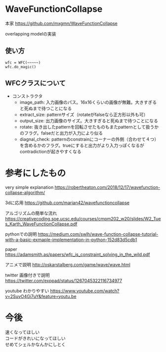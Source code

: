 # WaveFunctionCollapse
本家 https://github.com/mxgmn/WaveFunctionCollapse

overlapping modelの実装  

## 使い方
```
wfc = WFC(~~~~~)  
wfc.do_magic()
```

## WFCクラスについて  
- コンストラクタ  
    - image_path: 入力画像のパス。16x16くらいの画像が無難。大きすぎると死ぬまで待つことになる
    - extract_size: patternサイズ（rotateがfalseなら正方形以外も可）
    - output_size: 出力画像のサイズ。大きすぎると死ぬまで待つことになる
    - rotate: 抜き出したpatternを回転させたものもまたpatternとして扱うかのフラグ。falseだと出力が入力により似る
    - diagnal_check: patternのconstrainにコーナーの外側（合わせて４つ）を含めるかのフラグ。trueにすると出力がより入力っぽくなるがcontradictionが起きやすくなる

# 参考にしたもの
very simple explanation https://robertheaton.com/2018/12/17/wavefunction-collapse-algorithm/

3dに応用 https://github.com/marian42/wavefunctioncollapse

アルゴリズムの簡単な流れ https://creativecoding.soe.ucsc.edu/courses/cmpm202_w20/slides/W2_Tues_Karth_WaveFunctionCollapse.pdf

pythonでの説明 https://medium.com/swlh/wave-function-collapse-tutorial-with-a-basic-exmaple-implementation-in-python-152d83d5cdb1

paper https://adamsmith.as/papers/wfc_is_constraint_solving_in_the_wild.pdf

アニメで説明 http://oskarstalberg.com/game/wave/wave.html

twitter 画像付きで説明 https://twitter.com/exppad/status/1267045322116734977

youtube わかりやすい https://www.youtube.com/watch?v=2SuvO4Gi7uY&feature=youtu.be


# 今後
速くなってほしい  
コードがきれいになってほしい  
せめてシェルかなんかにしとく  



